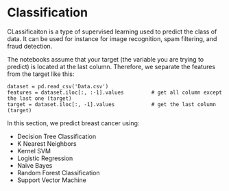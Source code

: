 # Classification
CLassificaiton is a type of supervised learning used to predict the class of data. 
It can be used for instance for image recognition, spam filtering, and fraud detection.

The notebooks assume that your target (the variable you are trying to predict) is located at the last column.
Therefore, we separate the features from the target like this:
```
dataset = pd.read_csv('Data.csv')
features = dataset.iloc[:, :-1].values         # get all column except the last one (target)
target = dataset.iloc[:, -1].values            # get the last column (target)
```

In this section, we predict breast cancer using:

* Decision Tree Classification
* K Nearest Neighbors
* Kernel SVM
* Logistic Regression
* Naive Bayes
* Random Forest Classification
* Support Vector Machine

